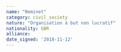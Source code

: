 ```yaml
---
name: "Nominet"
category: civil_society
nature: "Organisation à but non lucratif"
nationality: GBR
alliance: 
date_signed: '2018-11-12'
---
```

    